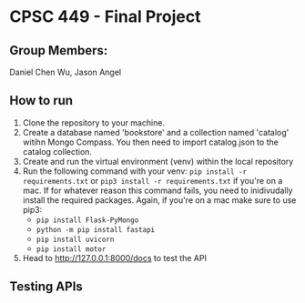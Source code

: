 # CPSC 449 - Final Project

## Group Members: 
Daniel Chen Wu, Jason Angel

## How to run 
1. Clone the repository to your machine.
2. Create a database named 'bookstore' and a collection named 'catalog' witihn Mongo Compass. You then need to import catalog.json to the catalog collection.
3. Create and run the virtual environment (venv) within the local repository
4. Run the following command with your venv: ```pip install -r requirements.txt``` or ```pip3 install -r requirements.txt``` if you're on a mac. If for whatever reason this command fails, you need to inidivudally install the required packages. Again, if you're on a mac make sure to use pip3:
    - ```pip install Flask-PyMongo```
    - ```python -m pip install fastapi```
    - ```pip install uvicorn```
    - ```pip install motor```
5. Head to http://127.0.0.1:8000/docs to test the API

## Testing APIs

